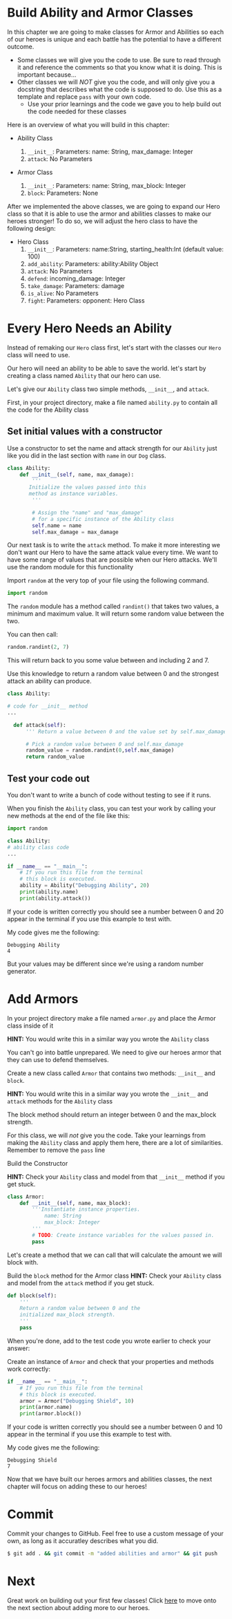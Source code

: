 # Build Ability and Armor Classes

In this chapter we are going to make classes for Armor and Abilities so each of our heroes is unique and each battle has the potential to have a different outcome.

- Some classes we will give you the code to use. Be sure to read through it and reference the comments so that you know what it is doing. This is important because...
- Other classes we will _NOT_ give you the code, and will only give you a docstring that describes what the code is supposed to do. Use this as a template and replace `pass` with your own code.
    - Use your prior learnings and the code we gave you to help build out the code needed for these classes

Here is an overview of what you will build in this chapter:

* Ability Class
  1. `__init__`: Parameters: name: String, max_damage: Integer
  2. `attack`: No Parameters

* Armor Class
  1. `__init__`: Parameters: name: String, max_block: Integer
  2. `block`: Parameters: None

After we implemented the above classes, we are going to expand our Hero class so that it is able to use the armor and abilities classes to make our heroes stronger! To do so, we will adjust the hero class to have the following design:

* Hero Class
  1. `__init__`: Parameters: name:String, starting_health:Int (default value: 100)
  2. `add_ability`: Parameters: ability:Ability Object
  3. `attack`:  No Parameters
  4. `defend`: incoming_damage: Integer
  5. `take_damage`: Parameters: damage
  6. `is_alive`: No Parameters
  7. `fight`: Parameters: opponent: Hero Class  


# Every Hero Needs an Ability

Instead of remaking our `Hero` class first, let's start with the classes our `Hero` class will need to use.

Our hero will need an ability to be able to save the world. let's start by creating a class named `Ability` that our hero can use.

Let's give our `Ability` class two simple methods, `__init__`, and `attack`.

First, in your project directory, make a file named `ability.py` to contain all the code for the Ability class

## Set initial values with a constructor


Use a constructor to set the name and attack strength for our `Ability` just like you did in the last section with `name` in our `Dog` class.

```python
class Ability:
    def __init__(self, name, max_damage):
        '''
       Initialize the values passed into this
       method as instance variables.
        '''

        # Assign the "name" and "max_damage"
        # for a specific instance of the Ability class
        self.name = name
        self.max_damage = max_damage
```

Our next task is to write the `attack` method. To make it more interesting we don't want our Hero to have the same attack value every time. We want to have some range of values that are possible when our Hero attacks. We'll use the random module for this functionality

Import `random` at the very top of your file using the following command.

```python
import random
```

The `random` module has a method called `randint()` that takes two values, a minimum and maximum value. It will return some random value between the two.

You can then call:

```python
random.randint(2, 7)
```

This will return back to you some value between and including 2 and 7.

Use this knowledge to return a random value between 0 and the strongest attack an ability can produce.

```python
class Ability:

# code for __init__ method
...

  def attack(self):
      ''' Return a value between 0 and the value set by self.max_damage.'''

      # Pick a random value between 0 and self.max_damage
      random_value = random.randint(0,self.max_damage)
      return random_value
```

## Test your code out

You don't want to write a bunch of code without testing to see if it runs.

When you finish the `Ability` class, you can test your work by calling your new methods at the end of the file like this:

```python
import random

class Ability:
# ability class code
...

if __name__ == "__main__":
    # If you run this file from the terminal
    # this block is executed.
    ability = Ability("Debugging Ability", 20)
    print(ability.name)
    print(ability.attack())
```

If your code is written correctly you should see a number between 0 and 20 appear in the terminal if you use this example to test with.

My code gives me the following:

```
Debugging Ability
4
```

But your values may be different since we're using a random number generator.

# Add Armors

In your project directory make a file named `armor.py` and place the Armor class inside of it

**HINT:** You would write this in a similar way you  wrote the `Ability` class

You can't go into battle unprepared. We need to give our heroes armor that they can use to defend themselves.

Create a new class called `Armor` that contains two methods: `__init__` and `block`.

**HINT:** You would write this in a similar way you  wrote the `__init__` and `attack` methods for the `Ability` class

The block method should return an integer between 0 and the max_block strength.

For this class, we will _not_ give you the code. Take your learnings from making the `Ability` class and apply them here, there are a lot of similarities. Remember to remove the `pass` line

Build the Constructor

**HINT:** Check your `Ability` class and model from that `__init__` method if you get stuck.

```python
class Armor:
    def __init__(self, name, max_block):
        '''Instantiate instance properties.
            name: String
            max_block: Integer
        '''
        # TODO: Create instance variables for the values passed in.
        pass
```

Let's create a method that we can call that will calculate the amount we will block with.

Build the `block` method for the Armor class
**HINT:** Check your `Ability` class and model from the `attack` method if you get stuck.

```python
def block(self):
    '''
    Return a random value between 0 and the
    initialized max_block strength.
    '''
    pass
```

When you're done, add to the test code you wrote earlier to check your answer:

Create an instance of `Armor` and check that your properties and methods work correctly:

```python
if __name__ == "__main__":
    # If you run this file from the terminal
    # this block is executed.
    armor = Armor("Debugging Shield", 10)
    print(armor.name)
    print(armor.block())
```

If your code is written correctly you should see a number between 0 and 10 appear in the terminal if you use this example to test with.

My code gives me the following:

```
Debugging Shield
7
```

Now that we have built our heroes armors and abilities classes, the next chapter will focus on adding these to our heroes!

# Commit

Commit your changes to GitHub. Feel free to use a custom message of your own, as long as it accuratley describes what you did.

```bash
$ git add . && git commit -m "added abilities and armor" && git push
```

# Next

Great work on building out your first few classes! Click [here](../P03-Adding-To-Our-Heroes/content.md) to move onto the next section about adding more to our heroes.
